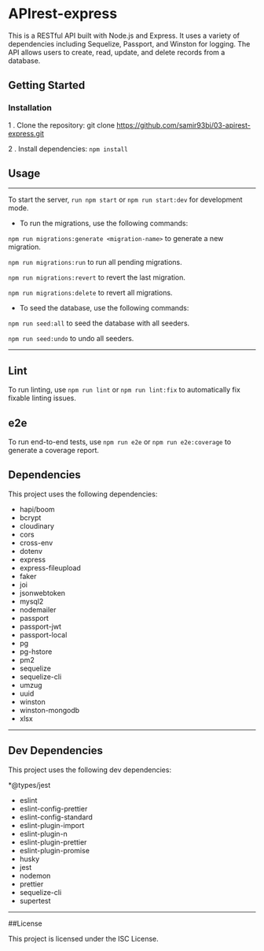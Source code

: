 # APIrest-express

This is a RESTful API built with Node.js and Express. It uses a variety of dependencies including Sequelize, Passport, and Winston for logging. The API allows users to create, read, update, and delete records from a database.

## Getting Started


### Installation
1 . Clone the repository: git clone https://github.com/samir93bj/03-apirest-express.git

2 . Install dependencies: `npm install`

## Usage
---------------------------------------

To start the server, `run npm start` or `npm run start:dev` for development mode.


* To run the migrations, use the following commands:

`npm run migrations:generate <migration-name>` to generate a new migration.

`npm run migrations:run` to run all pending migrations.

`npm run migrations:revert` to revert the last migration.

`npm run migrations:delete` to revert all migrations.


* To seed the database, use the following commands:

`npm run seed:all` to seed the database with all seeders.

`npm run seed:undo` to undo all seeders.

---------------------------------------
## Lint

To run linting, use `npm run lint` or `npm run lint:fix` to automatically fix fixable linting issues.


## e2e
To run end-to-end tests, use `npm run e2e` or `npm run e2e:coverage` to generate a coverage report.

## Dependencies

This project uses the following dependencies:

* hapi/boom
* bcrypt
* cloudinary
* cors
* cross-env
* dotenv
* express
* express-fileupload
* faker
* joi
* jsonwebtoken
* mysql2
* nodemailer
* passport
* passport-jwt
* passport-local
* pg
* pg-hstore
* pm2
* sequelize
* sequelize-cli
* umzug
* uuid
* winston
* winston-mongodb
* xlsx

---------------------------------------


## Dev Dependencies

This project uses the following dev dependencies:

*@types/jest
* eslint
* eslint-config-prettier
* eslint-config-standard
* eslint-plugin-import
* eslint-plugin-n
* eslint-plugin-prettier
* eslint-plugin-promise
* husky
* jest
* nodemon
* prettier
* sequelize-cli
* supertest

--------------------------------------------------

##License


This project is licensed under the ISC License.
